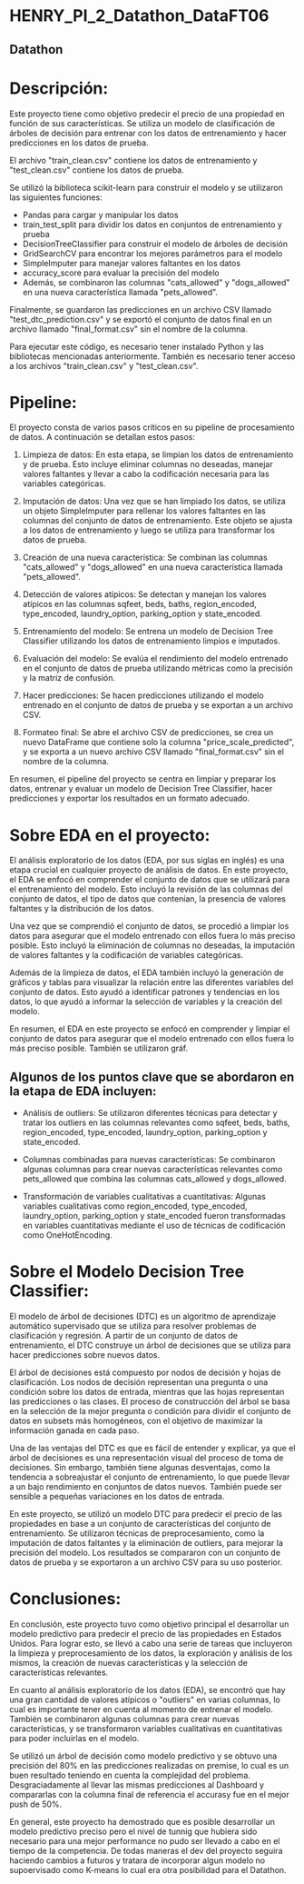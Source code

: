 # HENRY_PI_2_Datathon_DataFT06

## Datathon

# Descripción:
Este proyecto tiene como objetivo predecir el precio de una propiedad en función de sus características. Se utiliza un modelo de clasificación de árboles de decisión para entrenar con los datos de entrenamiento y hacer predicciones en los datos de prueba.

El archivo "train_clean.csv" contiene los datos de entrenamiento y "test_clean.csv" contiene los datos de prueba.

Se utilizó la biblioteca scikit-learn para construir el modelo y se utilizaron las siguientes funciones:

- Pandas para cargar y manipular los datos
- train_test_split para dividir los datos en conjuntos de entrenamiento y prueba
- DecisionTreeClassifier para construir el modelo de árboles de decisión
- GridSearchCV para encontrar los mejores parámetros para el modelo
- SimpleImputer para manejar valores faltantes en los datos
- accuracy_score para evaluar la precisión del modelo
- Además, se combinaron las columnas "cats_allowed" y "dogs_allowed" en una nueva característica llamada "pets_allowed".

Finalmente, se guardaron las predicciones en un archivo CSV llamado "test_dtc_prediction.csv" y se exportó el conjunto de datos final en un archivo llamado "final_format.csv" sin el nombre de la columna.

Para ejecutar este código, es necesario tener instalado Python y las bibliotecas mencionadas anteriormente. También es necesario tener acceso a los archivos "train_clean.csv" y "test_clean.csv".

# Pipeline:
El proyecto consta de varios pasos críticos en su pipeline de procesamiento de datos. A continuación se detallan estos pasos:

1. Limpieza de datos: En esta etapa, se limpian los datos de entrenamiento y de prueba. Esto incluye eliminar columnas no deseadas, manejar valores faltantes y llevar a cabo la codificación necesaria para las variables categóricas.

2. Imputación de datos: Una vez que se han limpiado los datos, se utiliza un objeto SimpleImputer para rellenar los valores faltantes en las columnas del conjunto de datos de entrenamiento. Este objeto se ajusta a los datos de entrenamiento y luego se utiliza para transformar los datos de prueba.

3. Creación de una nueva característica: Se combinan las columnas "cats_allowed" y "dogs_allowed" en una nueva característica llamada "pets_allowed".

4. Detección de valores atípicos: Se detectan y manejan los valores atípicos en las columnas sqfeet, beds, baths, region_encoded, type_encoded, laundry_option, parking_option y state_encoded.

5. Entrenamiento del modelo: Se entrena un modelo de Decision Tree Classifier utilizando los datos de entrenamiento limpios e imputados.

6. Evaluación del modelo: Se evalúa el rendimiento del modelo entrenado en el conjunto de datos de prueba utilizando métricas como la precisión y la matriz de confusión.

7. Hacer predicciones: Se hacen predicciones utilizando el modelo entrenado en el conjunto de datos de prueba y se exportan a un archivo CSV.

8. Formateo final: Se abre el archivo CSV de predicciones, se crea un nuevo DataFrame que contiene solo la columna "price_scale_predicted", y se exporta a un nuevo archivo CSV llamado "final_format.csv" sin el nombre de la columna.

En resumen, el pipeline del proyecto se centra en limpiar y preparar los datos, entrenar y evaluar un modelo de Decision Tree Classifier, hacer predicciones y exportar los resultados en un formato adecuado.

# Sobre EDA en el proyecto:
El análisis exploratorio de los datos (EDA, por sus siglas en inglés) es una etapa crucial en cualquier proyecto de análisis de datos. En este proyecto, el EDA se enfocó en comprender el conjunto de datos que se utilizará para el entrenamiento del modelo. Esto incluyó la revisión de las columnas del conjunto de datos, el tipo de datos que contenían, la presencia de valores faltantes y la distribución de los datos.

Una vez que se comprendió el conjunto de datos, se procedió a limpiar los datos para asegurar que el modelo entrenado con ellos fuera lo más preciso posible. Esto incluyó la eliminación de columnas no deseadas, la imputación de valores faltantes y la codificación de variables categóricas.

Además de la limpieza de datos, el EDA también incluyó la generación de gráficos y tablas para visualizar la relación entre las diferentes variables del conjunto de datos. Esto ayudó a identificar patrones y tendencias en los datos, lo que ayudó a informar la selección de variables y la creación del modelo.

En resumen, el EDA en este proyecto se enfocó en comprender y limpiar el conjunto de datos para asegurar que el modelo entrenado con ellos fuera lo más preciso posible. También se utilizaron gráf.

## Algunos de los puntos clave que se abordaron en la etapa de EDA incluyen:
- Análisis de outliers: Se utilizaron diferentes técnicas para detectar y tratar los outliers en las columnas relevantes como sqfeet, beds, baths, region_encoded, type_encoded, laundry_option, parking_option y state_encoded.

- Columnas combinadas para nuevas características: Se combinaron algunas columnas para crear nuevas características relevantes como pets_allowed que combina las columnas cats_allowed y dogs_allowed.

- Transformación de variables cualitativas a cuantitativas: Algunas variables cualitativas como region_encoded, type_encoded, laundry_option, parking_option y state_encoded fueron transformadas en variables cuantitativas mediante el uso de técnicas de codificación como OneHotEncoding.

# Sobre el Modelo Decision Tree Classifier:

El modelo de árbol de decisiones (DTC) es un algoritmo de aprendizaje automático supervisado que se utiliza para resolver problemas de clasificación y regresión. A partir de un conjunto de datos de entrenamiento, el DTC construye un árbol de decisiones que se utiliza para hacer predicciones sobre nuevos datos.

El árbol de decisiones está compuesto por nodos de decisión y hojas de clasificación. Los nodos de decisión representan una pregunta o una condición sobre los datos de entrada, mientras que las hojas representan las predicciones o las clases. El proceso de construcción del árbol se basa en la selección de la mejor pregunta o condición para dividir el conjunto de datos en subsets más homogéneos, con el objetivo de maximizar la información ganada en cada paso.

Una de las ventajas del DTC es que es fácil de entender y explicar, ya que el árbol de decisiones es una representación visual del proceso de toma de decisiones. Sin embargo, también tiene algunas desventajas, como la tendencia a sobreajustar el conjunto de entrenamiento, lo que puede llevar a un bajo rendimiento en conjuntos de datos nuevos. También puede ser sensible a pequeñas variaciones en los datos de entrada.

En este proyecto, se utilizó un modelo DTC para predecir el precio de las propiedades en base a un conjunto de características del conjunto de entrenamiento. Se utilizaron técnicas de preprocesamiento, como la imputación de datos faltantes y la eliminación de outliers, para mejorar la precisión del modelo. Los resultados se compararon con un conjunto de datos de prueba y se exportaron a un archivo CSV para su uso posterior.

# Conclusiones:
En conclusión, este proyecto tuvo como objetivo principal el desarrollar un modelo predictivo para predecir el precio de las propiedades en Estados Unidos. Para lograr esto, se llevó a cabo una serie de tareas que incluyeron la limpieza y preprocesamiento de los datos, la exploración y análisis de los mismos, la creación de nuevas características y la selección de características relevantes.

En cuanto al análisis exploratorio de los datos (EDA), se encontró que hay una gran cantidad de valores atípicos o "outliers" en varias columnas, lo cual es importante tener en cuenta al momento de entrenar el modelo. También se combinaron algunas columnas para crear nuevas características, y se transformaron variables cualitativas en cuantitativas para poder incluirlas en el modelo.

Se utilizó un árbol de decisión como modelo predictivo y se obtuvo una precisión del 80% en las predicciones realizadas on premise, lo cual es un buen resultado teniendo en cuenta la complejidad del problema. Desgraciadamente al llevar las mismas predicciones al Dashboard y compararlas con la columna final de referencia el accurasy fue en el mejor push de 50%.

En general, este proyecto ha demostrado que es posible desarrollar un modelo predictivo preciso pero el nivel de tunnig que hubiera sido necesario para una mejor performance no pudo ser llevado a cabo en el tiempo de la competencia.
De todas maneras el dev del proyecto seguira haciendo cambios a futuros y tratara de incorporar algun modelo no supoervisado como K-means lo cual era otra posibilidad para el Datathon.
